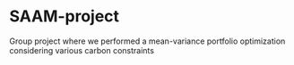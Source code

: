 # SAAM-project

Group project where we performed a mean-variance portfolio optimization considering various carbon constraints
